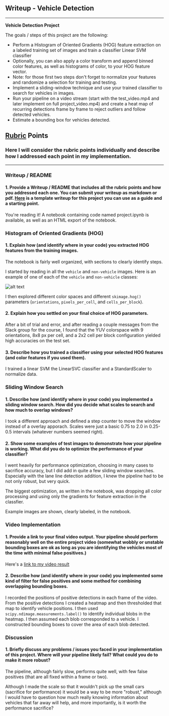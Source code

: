 ## Writeup - Vehicle Detection

---

**Vehicle Detection Project**

The goals / steps of this project are the following:

* Perform a Histogram of Oriented Gradients (HOG) feature extraction on a labeled training set of images and train a classifier Linear SVM classifier
* Optionally, you can also apply a color transform and append binned color features, as well as histograms of color, to your HOG feature vector. 
* Note: for those first two steps don't forget to normalize your features and randomize a selection for training and testing.
* Implement a sliding-window technique and use your trained classifier to search for vehicles in images.
* Run your pipeline on a video stream (start with the test_video.mp4 and later implement on full project_video.mp4) and create a heat map of recurring detections frame by frame to reject outliers and follow detected vehicles.
* Estimate a bounding box for vehicles detected.

[//]: # (Image References)
[image1]: ./examples/car_not_car.png
[image2]: ./examples/HOG_example.jpg
[image3]: ./examples/sliding_windows.jpg
[image4]: ./examples/sliding_window.jpg
[image5]: ./examples/bboxes_and_heat.png
[image6]: ./examples/labels_map.png
[image7]: ./examples/output_bboxes.png
[video1]: ./project_video.mp4

## [Rubric](https://review.udacity.com/#!/rubrics/513/view) Points
### Here I will consider the rubric points individually and describe how I addressed each point in my implementation.  

---
### Writeup / README

#### 1. Provide a Writeup / README that includes all the rubric points and how you addressed each one.  You can submit your writeup as markdown or pdf.  [Here](https://github.com/udacity/CarND-Vehicle-Detection/blob/master/writeup_template.md) is a template writeup for this project you can use as a guide and a starting point.  

You're reading it! A notebook containing code named project.ipynb is available, as well as an HTML export of the notebook.

### Histogram of Oriented Gradients (HOG)

#### 1. Explain how (and identify where in your code) you extracted HOG features from the training images.

The notebook is fairly well organized, with sections to clearly identify steps.

I started by reading in all the `vehicle` and `non-vehicle` images.  Here is an example of one of each of the `vehicle` and `non-vehicle` classes:

![alt text][image1]

I then explored different color spaces and different `skimage.hog()` parameters (`orientations`, `pixels_per_cell`, and `cells_per_block`). 

#### 2. Explain how you settled on your final choice of HOG parameters.

After a bit of trial and error, and after reading a couple messages from the Slack group for the course, I found that the YUV colorspace with 9 orientations, 8x8 px per cell, and a 2x2 cell per block configuration yielded high accuracies on the test set.


#### 3. Describe how you trained a classifier using your selected HOG features (and color features if you used them).

I trained a linear SVM the LinearSVC classifier and a StandardScaler to normalize data.

### Sliding Window Search

#### 1. Describe how (and identify where in your code) you implemented a sliding window search.  How did you decide what scales to search and how much to overlap windows?

I took a different approach and defined a step counter to move the window instead of a overlay apporach. Scales were just a basic 0.75 to 2.0 in 0.25-0.5 intervals (whatever numbers seemed right).

#### 2. Show some examples of test images to demonstrate how your pipeline is working.  What did you do to optimize the performance of your classifier?

I went heavily for performance optimization, choosing in many cases to sacrifice accuracy, but I did add in quite a few sliding window searches. Especially with the lane line detection addition, I knew the pipeline had to be not only robust, but very quick.

The biggest optimization, as written in the notebook, was dropping all color processing and using only the gradients for feature extraction in the classfier.

Example images are shown, clearly labeled, in the notebook.

### Video Implementation

#### 1. Provide a link to your final video output.  Your pipeline should perform reasonably well on the entire project video (somewhat wobbly or unstable bounding boxes are ok as long as you are identifying the vehicles most of the time with minimal false positives.)
Here's a [link to my video result](./project_video_out.mp4)


#### 2. Describe how (and identify where in your code) you implemented some kind of filter for false positives and some method for combining overlapping bounding boxes.

I recorded the positions of positive detections in each frame of the video.  From the positive detections I created a heatmap and then thresholded that map to identify vehicle positions.  I then used `scipy.ndimage.measurements.label()` to identify individual blobs in the heatmap.  I then assumed each blob corresponded to a vehicle.  I constructed bounding boxes to cover the area of each blob detected.  


### Discussion

#### 1. Briefly discuss any problems / issues you faced in your implementation of this project.  Where will your pipeline likely fail?  What could you do to make it more robust?

The pipeline, although fairly slow, performs quite well, with few false positives (that are all fixed within a frame or two). 

Although I made the scale so that it wouldn't pick up the small cars (sacrifice for performance) it would be a way to be more "robust," although I would have to question how much really knowing information about vehicles that far away will help, and more importantly, is it worth the performance sacrifice?

